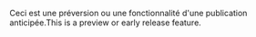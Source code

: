<span data-ttu-id="b9424-101">Ceci est une préversion ou une fonctionnalité d'une publication anticipée.</span><span class="sxs-lookup"><span data-stu-id="b9424-101">This is a preview or early release feature.</span></span>